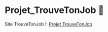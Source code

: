 # Projet_TrouveTonJob 🤖
Site TrouveTonJob !: [Projet TrouveTonJob](https://projet-trouvetonjob.streamlit.app/)
